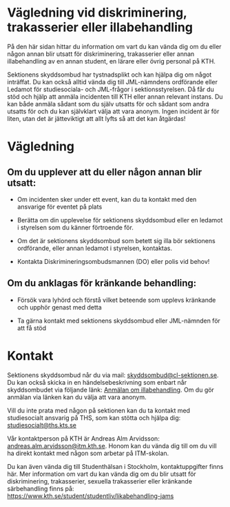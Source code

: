 # Vägledning vid diskriminering, trakasserier eller illabehandling
På den här sidan hittar du information om vart du kan vända dig om du eller någon annan blir utsatt för diskriminering, trakasserier eller annan illabehandling av en annan student, en lärare eller övrig personal på KTH. 

Sektionens skyddsombud har tystnadsplikt och kan hjälpa dig om något inträffat. Du kan också alltid vända dig till JML-nämndens ordförande eller Ledamot för studiesociala- och JML-frågor i sektionsstyrelsen. Då får du stöd och hjälp att anmäla incidenten till KTH eller annan relevant instans. Du kan både anmäla sådant som du själv utsatts för och sådant som andra utsatts för och du kan självklart välja att vara anonym. Ingen incident är för liten, utan det är jätteviktigt att allt lyfts så att det kan åtgärdas! 

# Vägledning
## Om du upplever att du eller någon annan blir utsatt: 
- Om incidenten sker under ett event, kan du ta kontakt med den ansvarige för eventet på plats

- Berätta om din upplevelse för sektionens skyddsombud eller en ledamot i styrelsen som du känner förtroende för. 

- Om det är sektionens skyddsombud som betett sig illa bör sektionens ordförande, eller annan ledamot i styrelsen, kontaktas.

- Kontakta Diskrimineringsombudsmannen (DO) eller polis vid behov!


## Om du anklagas för kränkande behandling:
- Försök vara lyhörd och förstå vilket beteende som upplevs kränkande och upphör genast med detta

- Ta gärna kontakt med sektionens skyddsombud eller JML-nämnden för att få stöd


# Kontakt
Sektionens skyddsombud når du via mail: skyddsombud@cl-sektionen.se. Du kan också skicka in en händelsebeskrivning som enbart når skyddsombudet via följande länk: [Anmälan om illabehandling](https://forms.gle/28p5Y6c4ToNe4K9t6). Om du gör anmälan via länken kan du välja att vara anonym.

Vill du inte prata med någon på sektionen kan du ta kontakt med studiesocialt ansvarig på THS, som kan stötta och hjälpa dig: studiesocialt@ths.kts.se

Vår kontaktperson på KTH är Andreas Alm Arvidsson: andreas.alm.arvidsson@itm.kth.se. Honom kan du vända dig till om du vill ha direkt kontakt med någon som arbetar på ITM-skolan. 

Du kan även vända dig till Studenthälsan i Stockholm, kontaktuppgifter finns här.
Mer information om vart du kan vända dig om du blir utsatt för diskriminering, trakasserier, sexuella trakasserier eller kränkande särbehandling finns på: https://www.kth.se/student/studentliv/likabehandling-jams
